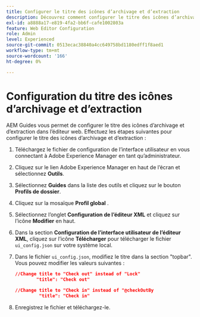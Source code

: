 ```yaml
---
title: Configurer le titre des icônes d’archivage et d’extraction
description: Découvrez comment configurer le titre des icônes d’archivage et d’extraction
exl-id: a8888a17-e819-4fa2-bb6f-cafe1002803a
feature: Web Editor Configuration
role: Admin
level: Experienced
source-git-commit: 0513ecac38840a4cc649758bd1180edff1f8aed1
workflow-type: tm+mt
source-wordcount: '166'
ht-degree: 0%

---
```


# Configuration du titre des icônes d’archivage et d’extraction

AEM Guides vous permet de configurer le titre des icônes d’archivage et d’extraction dans l’éditeur web. Effectuez les étapes suivantes pour configurer le titre des icônes d’archivage et d’extraction :

1. Téléchargez le fichier de configuration de l’interface utilisateur en vous connectant à Adobe Experience Manager en tant qu’administrateur.
1. Cliquez sur le lien Adobe Experience Manager en haut de l’écran et sélectionnez **Outils**.
1. Sélectionnez **Guides** dans la liste des outils et cliquez sur le bouton **Profils de dossier**.
1. Cliquez sur la mosaïque **Profil global** .
1. Sélectionnez l’onglet **Configuration de l’éditeur XML** et cliquez sur l’icône **Modifier** en haut.
1. Dans la section **Configuration de l’interface utilisateur de l’éditeur XML**, cliquez sur l’icône **Télécharger** pour télécharger le fichier `ui_config.json` sur votre système local.
1. Dans le fichier `ui_config.json`, modifiez le titre dans la section &quot;topbar&quot;. Vous pouvez modifier les valeurs suivantes :

   ```json
   //Change title to "Check out" instead of "Lock"
           "title": "Check out"
   
   //Change title to "Check in" instead of "@checkOutBy
            "title": "Check in"
   ```

1. Enregistrez le fichier et téléchargez-le.
